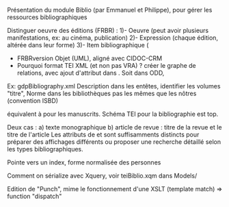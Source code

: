 Présentation du module Biblio (par Emmanuel et Philippe), pour gérer les ressources bibliographiques

Distinguer oeuvre des éditions (FRBR) :
1)- Oeuvre (peut avoir plusieurs manifestations, ex: au cinéma, publication)
2)- Expression (chaque édition, altérée dans leur forme)
3)- Item bibliographique (

- FRBRversion Objet (UML), aligné avec CIDOC-CRM
- Pourquoi format TEI XML (et non pas VRA) ? créer le graphe de relations, avec ajout d'attribut dans <listBibl><biblStruct>. Soit dans ODD, 

Ex: gdpBibliography.xml 
Description dans les entêtes, identifier les volumes "titre", 
Norme dans les bibliothèques pas les mêmes que les nôtres (convention ISBD)

<biblStruct> équivalent à <msItem> pour les manuscrits. Schéma TEI pour la bibliographie est top.

Deux cas :
a) texte monographique <monogr>
b) article de revue : titre de la revue et le titre de l'article
Les attributs de <monogr> et <analytic> sont suffisamments distincts pour préparer des affichages différents ou proposer une recherche détaillé selon les types bibliographiques.

Pointe vers un index, forme normalisée des personnes

Comment on sérialize avec Xquery, voir teiBiblio.xqm dans Models/

Edition de "Punch", mime le fonctionnement d'une XSLT (template match) => function "dispatch"
